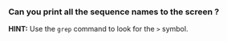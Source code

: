  ### Can you print all the sequence names to the screen ? 
 
 **HINT:** Use the ```grep``` command to look for the ```>``` symbol.
